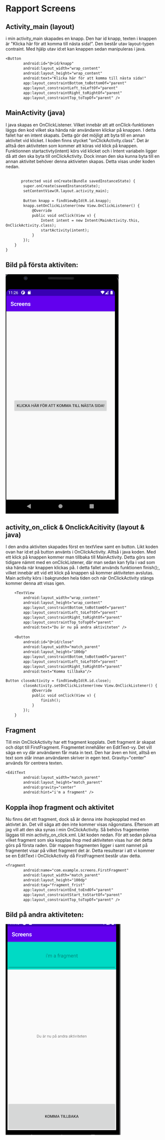 
# Rapport Screens



## Activity_main (layout)
i min activity_main skapades en knapp. Den har id knapp, texten i knappen är "Klicka här för att komma till nästa sida!". Den består utav layout-typen contraint.
Med hjälp utav id:et kan knappen sedan manipuleras i java.
```
<Button
        android:id="@+id/knapp"
        android:layout_width="wrap_content"
        android:layout_height="wrap_content"
        android:text="Klicka här för att komma till nästa sida!"
        app:layout_constraintBottom_toBottomOf="parent"
        app:layout_constraintLeft_toLeftOf="parent"
        app:layout_constraintRight_toRightOf="parent"
        app:layout_constraintTop_toTopOf="parent" />
```
## MainActivity (java)

I java skapas en OnClickListener. Vilket innebär att att onClick-funktionen läggs den kod vilket ska hända när användaren klickar på knappen. I detta fallet har en intent
skapats. Detta gör det möjligt att byta till en annan aktivitet vid klicket. I koden finns stycket "onClickActivity.class". Det är alltså den aktiviteten som kommer att
köras vid klick på knappen. Funktionnen startactivty(intent) körs vid klicket och i Intent variabeln ligger då att den ska byta till onClickActivity. Dock innan den ska kunna
byta till en annan aktivitet behöver denna aktivieten skapas. Detta visas under koden nedan.

```

       protected void onCreate(Bundle savedInstanceState) {
        super.onCreate(savedInstanceState);
        setContentView(R.layout.activity_main);

        Button knapp = findViewById(R.id.knapp);
        knapp.setOnClickListener(new View.OnClickListener() {
            @Override
            public void onClick(View v) {
                Intent intent = new Intent(MainActivity.this,  OnClickActivity.class);
                startActivity(intent);
            }
        });
    }
}
```
## Bild på första aktiviten:
![](screen1.png)

## activity_on_click & OnclickAcitivity (layout & java)

I den andra aktiviten skapades först en textView samt en button. Likt koden ovan har id:et på button använts i OnClickActivity. Alltså i java koden. Med ett klick
på knappen kommer man tillbaka till MainActivity. Detta görs som tidigare nämnt med en onClickListener, där man sedan kan fylla i vad som ska hända när knappen klickas på.
I detta fallet används funktionen finish();, vilket innebär att vid ett klick på knappen så kommer aktiviteten avslutas. Main activity körs i bakgrunden hela tiden och när
OnClickActivity stängs kommer denna att visas igen.

```
    <TextView
        android:layout_width="wrap_content"
        android:layout_height="wrap_content"
        app:layout_constraintBottom_toBottomOf="parent"
        app:layout_constraintLeft_toLeftOf="parent"
        app:layout_constraintRight_toRightOf="parent"
        app:layout_constraintTop_toTopOf="parent"
        android:text="Du är nu på andra aktiviteten" />

    <Button
        android:id="@+id/close"
        android:layout_width="match_parent"
        android:layout_height="100dp"
        app:layout_constraintBottom_toBottomOf="parent"
        app:layout_constraintLeft_toLeftOf="parent"
        app:layout_constraintRight_toRightOf="parent"
        android:text="Komma tillbaka"/>
```
```
Button closeActivity = findViewById(R.id.close);
        closeActivity.setOnClickListener(new View.OnClickListener() {
            @Override
            public void onClick(View v) {
                finish();
            }
        });
    }
```
## Fragment
Till min OnClickActivity har ett fragment kopplats. Dett fragment är skapat och döpt till FirstFragment. Fragmentet innehåller en EditText-vy. Det vill säga en vy
där användaren får mata in text. Den har även en hint, alltså en text som står innan användaren skriver in egen text. Gravity="center" används för centrera texten.


```
<EditText
        android:layout_width="match_parent"
        android:layout_height="match_parent"
        android:gravity="center"
        android:hint="i'm a fragment" />
```
## Koppla ihop fragment och aktivitet
Nu finns det ett fragment, dock så är denna inte ihopkopplad med en aktivtet än. Det vill säga att den inte kommer visas någonstans. Eftersom att jag vill att den
ska synas i min OnClickActivity. Så behövs fragementen läggas till min activity_on_click.xml. Likt koden nedan. För att sedan påvisa vilket fragment som ska kopplas ihop
med aktiviteten visas hur det detta görs på första raden. Där mappen fragmenten ligger i samt namnet på fragmentet visar på vilket fragment det är. Detta resulterar i att
vi kommer se en EditText i OnClickActivity då FirstFragment består utav detta.
```
<fragment
        android:name="com.example.screens.FirstFragment"
        android:layout_width="match_parent"
        android:layout_height="100dp"
        android:tag="fragment_frist"
        app:layout_constraintEnd_toEndOf="parent"
        app:layout_constraintStart_toStartOf="parent"
        app:layout_constraintTop_toTopOf="parent" />

```
## Bild på andra aktiviteten:

![](screen2.png)
